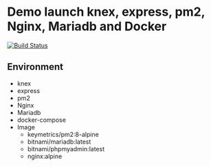 # Demo launch knex, express, pm2, Nginx, Mariadb and Docker

[![Build Status](https://travis-ci.org/winzaa123/demo-express-pm2-mariadb-docker.svg?branch=master)](https://travis-ci.org/winzaa123/demo-express-pm2-mariadb-docker)

## Environment

- knex
- express
- pm2
- Nginx
- Mariadb
- docker-compose
- Image
  - keymetrics/pm2:8-alpine
  - bitnami/mariadb:latest
  - bitnami/phpmyadmin:latest
  - nginx:alpine 
